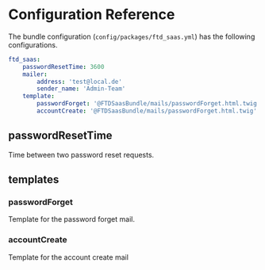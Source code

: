 # Configuration Reference

The bundle configuration (`config/packages/ftd_saas.yml`) has the following configurations.

```` yaml
ftd_saas:
    passwordResetTime: 3600
    mailer:
        address: 'test@local.de'
        sender_name: 'Admin-Team'
    template:
        passwordForget: '@FTDSaasBundle/mails/passwordForget.html.twig'
        accountCreate: '@FTDSaasBundle/mails/passwordForget.html.twig'
````

## passwordResetTime

Time between two password reset requests.

## templates

### passwordForget

Template for the password forget mail.

### accountCreate

Template for the account create mail